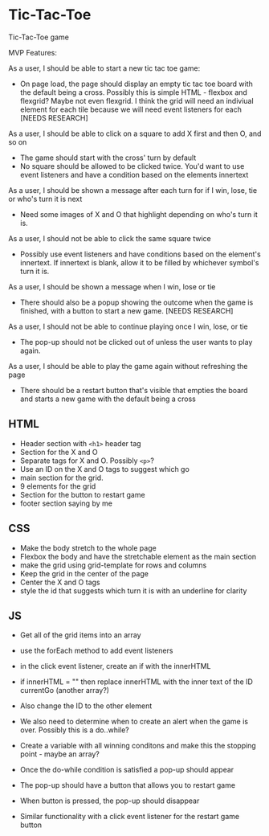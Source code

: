 # Tic-Tac-Toe
Tic-Tac-Toe game

MVP Features:

As a user, I should be able to start a new tic tac toe game:
- On page load, the page should display an empty tic tac toe board with the default being a cross. Possibly this is simple HTML - flexbox and flexgrid? Maybe not even flexgrid. I think the grid will need an indiviual element for each tile because we will need event listeners for each [NEEDS RESEARCH]

As a user, I should be able to click on a square to add X first and then O, and so on
- The game should start with the cross' turn by default
- No square should be allowed to be clicked twice. You'd want to use event listeners and have a condition based on the elements innertext


As a user, I should be shown a message after each turn for if I win, lose, tie or who's turn it is next
- Need some images of X and O that highlight depending on who's turn it is.


As a user, I should not be able to click the same square twice
- Possibly use event listeners and have conditions based on the element's innertext. If innertext is blank, allow it to be filled by whichever symbol's turn it is.

As a user, I should be shown a message when I win, lose or tie
- There should also be a popup showing the outcome when the game is finished, with a button to start a new game. [NEEDS RESEARCH]

As a user, I should not be able to continue playing once I win, lose, or tie
- The pop-up should not be clicked out of unless the user wants to play again.

As a user, I should be able to play the game again without refreshing the page
- There should be a restart button that's visible that empties the board and starts a new game with the default being a cross

## HTML

- Header section with `<h1>` header tag
- Section for the X and O
- Separate tags for X and O. Possibly `<p>`?
- Use an ID on the X and O tags to suggest which go
- main section for the grid.
- 9 elements for the grid
- Section for the button to restart game
- footer section saying by me

## CSS

- Make the body stretch to the whole page
- Flexbox the body and have the stretchable element as the main section
- make the grid using grid-template for rows and columns
- Keep the grid in the center of the page
- Center the X and O tags
- style the id that suggests which turn it is with an underline for clarity

## JS

- Get all of the grid items into an array
- use the forEach method to add event listeners
- in the click event listener, create an if with the innerHTML
- if innerHTML = "" then replace innerHTML with the inner text of the ID currentGo (another array?)
- Also change the ID to the other element

- We also need to determine when to create an alert when the game is over. Possibly this is a do..while?
- Create a variable with all winning conditons and make this the stopping point - maybe an array?
- Once the do-while condition is satisfied a pop-up should appear
- The pop-up should have a button that allows you to restart game
- When button is pressed, the pop-up should disappear
- Similar functionality with a click event listener for the restart game button
